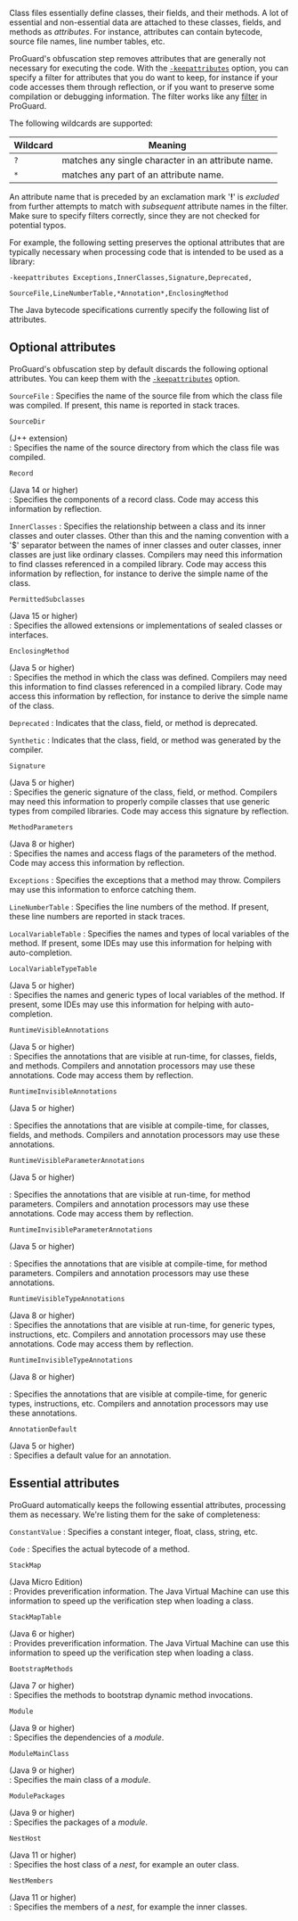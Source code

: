 Class files essentially define classes, their fields, and their methods. A lot
of essential and non-essential data are attached to these classes, fields, and
methods as *attributes*. For instance, attributes can contain bytecode, source
file names, line number tables, etc.

ProGuard's obfuscation step removes attributes that are generally not
necessary for executing the code. With the
[`-keepattributes`](usage.md#keepattributes) option, you can specify a filter
for attributes that you do want to keep, for instance if your code accesses
them through reflection, or if you want to preserve some compilation or
debugging information. The filter works like any [filter](usage.md#filters) in
ProGuard.

The following wildcards are supported:

| Wildcard | Meaning
|-----|----------------------------------------------------
| `?` | matches any single character in an attribute name.
| `*` | matches any part of an attribute name.

An attribute name that is preceded by an exclamation mark '**!**' is
*excluded* from further attempts to match with *subsequent* attribute names in
the filter. Make sure to specify filters correctly, since they are not checked
for potential typos.

For example, the following setting preserves the optional attributes that are
typically necessary when processing code that is intended to be used as a
library:

    -keepattributes Exceptions,InnerClasses,Signature,Deprecated,
                    SourceFile,LineNumberTable,*Annotation*,EnclosingMethod

The Java bytecode specifications currently specify the following list of
attributes.

## Optional attributes

ProGuard's obfuscation step by default discards the following optional
attributes. You can keep them with the
[`-keepattributes`](usage.md#keepattributes) option.

`SourceFile`
: Specifies the name of the source file from which the class file was
  compiled. If present, this name is reported in stack traces.

`SourceDir`<div>(J++ extension)</div>
: Specifies the name of the source directory from which the class file was
  compiled.

`Record` <div>(Java 14 or higher)</div>
: Specifies the components of a record class. Code may access this information
  by reflection.

`InnerClasses`
: Specifies the relationship between a class and its inner classes and outer
  classes. Other than this and the naming convention with a '\$' separator
  between the names of inner classes and outer classes, inner classes are just
  like ordinary classes. Compilers may need this information to find classes
  referenced in a compiled library. Code may access this information by
  reflection, for instance to derive the simple name of the class.

`PermittedSubclasses` <div>(Java 15 or higher)</div>
: Specifies the allowed extensions or implementations of sealed classes or
  interfaces.

`EnclosingMethod`<div>(Java 5 or higher)</div>
: Specifies the method in which the class was defined. Compilers may need this
  information to find classes referenced in a compiled library. Code may
  access this information by reflection, for instance to derive the simple
  name of the class.

`Deprecated`
: Indicates that the class, field, or method is deprecated.

`Synthetic`
: Indicates that the class, field, or method was generated by the compiler.

`Signature`<div>(Java 5 or higher)</div>
: Specifies the generic signature of the class, field, or method. Compilers
  may need this information to properly compile classes that use generic types
  from compiled libraries. Code may access this signature by reflection.

`MethodParameters`<div>(Java 8 or higher)</div>
: Specifies the names and access flags of the parameters of the method. Code
  may access this information by reflection.

`Exceptions`
: Specifies the exceptions that a method may throw. Compilers may use this
  information to enforce catching them.

`LineNumberTable`
: Specifies the line numbers of the method. If present, these line numbers are
  reported in stack traces.

`LocalVariableTable`
: Specifies the names and types of local variables of the method. If present,
  some IDEs may use this information for helping with auto-completion.

`LocalVariableTypeTable`<div>(Java 5 or higher)</div>
: Specifies the names and generic types of local variables of the method. If
  present, some IDEs may use this information for helping with
  auto-completion.

`RuntimeVisibleAnnotations`<div>(Java 5 or higher)</div>
: Specifies the annotations that are visible at run-time, for classes, fields,
  and methods. Compilers and annotation processors may use these annotations.
  Code may access them by reflection.

`RuntimeInvisibleAnnotations`<div>(Java 5 or higher)</div>

: Specifies the annotations that are visible at compile-time, for classes,
  fields, and methods. Compilers and annotation processors may use these
  annotations.

`RuntimeVisibleParameterAnnotations`<div>(Java 5 or higher)</div>

: Specifies the annotations that are visible at run-time, for method
  parameters. Compilers and annotation processors may use these annotations.
  Code may access them by reflection.

`RuntimeInvisibleParameterAnnotations`<div>(Java 5 or higher)</div>

: Specifies the annotations that are visible at compile-time, for method
  parameters. Compilers and annotation processors may use these annotations.

`RuntimeVisibleTypeAnnotations`<div>(Java 8 or higher)</div>
: Specifies the annotations that are visible at run-time, for generic types,
  instructions, etc. Compilers and annotation processors may use these
  annotations. Code may access them by reflection.

`RuntimeInvisibleTypeAnnotations`<div>(Java 8 or higher)</div>

: Specifies the annotations that are visible at compile-time, for generic
  types, instructions, etc. Compilers and annotation processors may use these
  annotations.

`AnnotationDefault`<div>(Java 5 or higher)</div>
: Specifies a default value for an annotation.

## Essential attributes

ProGuard automatically keeps the following essential attributes, processing
them as necessary. We're listing them for the sake of completeness:

`ConstantValue`
: Specifies a constant integer, float, class, string, etc.

`Code`
: Specifies the actual bytecode of a method.

`StackMap`<div>(Java Micro Edition)</div>
: Provides preverification information. The Java Virtual Machine can use this
  information to speed up the verification step when loading a class.

`StackMapTable`<div>(Java 6 or higher)</div>
: Provides preverification information. The Java Virtual Machine can use this
  information to speed up the verification step when loading a class.

`BootstrapMethods`<div>(Java 7 or higher)</div>
: Specifies the methods to bootstrap dynamic method invocations.

`Module`<div>(Java 9 or higher)</div>
: Specifies the dependencies of a _module_.

`ModuleMainClass`<div>(Java 9 or higher)</div>
: Specifies the main class of a _module_.

`ModulePackages`<div>(Java 9 or higher)</div>
: Specifies the packages of a _module_.

`NestHost`<div>(Java 11 or higher)</div>
: Specifies the host class of a _nest_, for example an outer class.

`NestMembers`<div>(Java 11 or higher)</div>
: Specifies the members of a _nest_, for example the inner classes.
